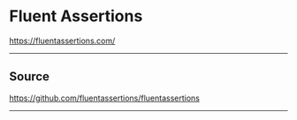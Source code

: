 # Fluent Assertions

<https://fluentassertions.com/>

---

## Source

https://github.com/fluentassertions/fluentassertions

---
